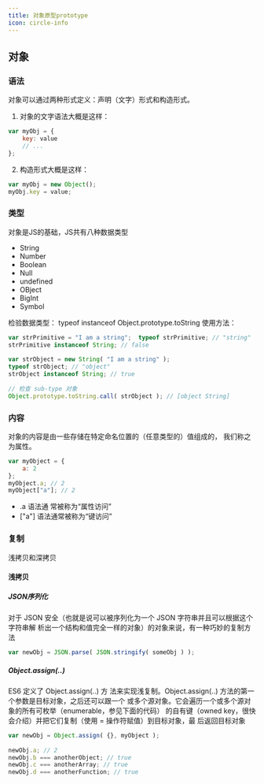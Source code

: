 ```yaml
---
title: 对象原型prototype
icon: circle-info
---
```

## 对象
### 语法
对象可以通过两种形式定义：声明（文字）形式和构造形式。
1. 对象的文字语法大概是这样：
```js
var myObj = {     
    key: value     
    // ... 
};
```
2. 构造形式大概是这样：
```js
var myObj = new Object(); 
myObj.key = value;
```

### 类型
对象是JS的基础，JS共有八种数据类型
- String
- Number
- Boolean
- Null
- undefined
- OBject
- BigInt
- Symbol

检验数据类型：
typeof instanceof Object.prototype.toString
使用方法：
```js
var strPrimitive = "I am a string";  typeof strPrimitive; // "string"  
strPrimitive instanceof String; // false 
 
var strObject = new String( "I am a string" );  
typeof strObject; // "object" 
strObject instanceof String; // true 
 
// 检查 sub-type 对象 
Object.prototype.toString.call( strObject ); // [object String]

```

### 内容
对象的内容是由一些存储在特定命名位置的（任意类型的）值组成的， 我们称之为属性。
```js
var myObject = {     
    a: 2 
};  
myObject.a; // 2 
myObject["a"]; // 2
```
- .a 语法通 常被称为“属性访问”
- ["a"] 语法通常被称为“键访问”

### 复制
浅拷贝和深拷贝

#### 浅拷贝
##### JSON序列化
对于 JSON 安全（也就是说可以被序列化为一个 JSON 字符串并且可以根据这个字符串解 析出一个结构和值完全一样的对象）的对象来说，有一种巧妙的复制方法
```js
var newObj = JSON.parse( JSON.stringify( someObj ) );
```
##### Object.assign(..)
ES6 定义了 Object.assign(..) 方 法来实现浅复制。Object.assign(..) 方法的第一个参数是目标对象，之后还可以跟一个 或多个源对象。它会遍历一个或多个源对象的所有可枚举（enumerable，参见下面的代码） 的自有键（owned key，很快会介绍）并把它们复制（使用 = 操作符赋值）到目标对象，最 后返回目标对象
```js
var newObj = Object.assign( {}, myObject ); 
 
newObj.a; // 2 
newObj.b === anotherObject; // true  
newObj.c === anotherArray; // true  
newObj.d === anotherFunction; // true

```